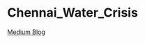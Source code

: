 # Chennai_Water_Crisis
<a href="https://medium.com/@harjotspahwa/interactive-data-visualization-of-chennai-water-crisis-using-plotly-15e5000ad7df" title="About Me">Medium Blog</a>
